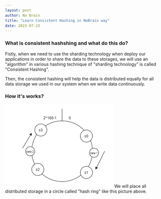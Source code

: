 ```yaml
---
layout: post
author: No Brain
title: "Learn Consistent Hashing in NoBrain way"
date: 2023-07-23
---
```


### What is consistent hashshing and what do this do?
Fistly, when we need to use the sharding technology when deploy our applications in order to share the data to these storages, we will use an "algorithm" in various hashing technique of "sharding technology" is called "Consistent Hashing".

Then, the consistent hashing will help the data is distributed equally for all data storage we used in our system when we write data continuously.

### How it's works?
![alt text](../images/2023-07-23-consistent-hashing/image.png)
We will place all distributed storage in a circle called "hash ring" like this picture above.